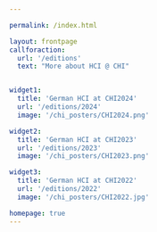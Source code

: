 ```yaml
---

permalink: /index.html

layout: frontpage
callforaction:
  url: '/editions'
  text: "More about HCI @ CHI"


widget1:
  title: 'German HCI at CHI2024'
  url: '/editions/2024'
  image: '/chi_posters/CHI2024.png'

widget2:
  title: 'German HCI at CHI2023'
  url: '/editions/2023'
  image: '/chi_posters/CHI2023.png'

widget3:
  title: 'German HCI at CHI2022'
  url: '/editions/2022'
  image: '/chi_posters/CHI2022.jpg'

homepage: true 
---
```

